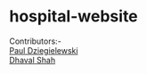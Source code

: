 # hospital-website

Contributors:- <br />
[Paul Dziegielewski](https://github.com/pauldziegielewski)<br />
[Dhaval Shah](https://github.com/mi11dc)

